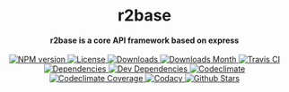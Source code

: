 <h1 align="center">r2base</h1>

<div align="center">
  <strong>r2base is a core API framework based on express</strong>
</div>

<br />

<div align="center">
  <!-- NPM version -->
  <a href="https://npmjs.org/package/r2base" target="_blank">
    <img src="https://img.shields.io/npm/v/r2base.svg" alt="NPM version" />
  </a>
  <!-- License -->
  <a href="https://npmjs.org/package/r2base" target="_blank">
    <img src="https://img.shields.io/npm/l/r2base.svg" alt="License" />
  </a>
  <!-- Downloads -->
  <a href="https://npmjs.org/package/r2base" target="_blank">
    <img src="https://img.shields.io/npm/dt/r2base.svg" alt="Downloads" />
  </a>
  <!-- Downloads Month -->
  <a href="https://npmjs.org/package/r2base" target="_blank">
    <img src="https://img.shields.io/npm/dm/r2base.svg" alt="Downloads Month" />
  </a>
  <!-- Travis CI -->
  <a href="https://travis-ci.org/r2js/r2base" target="_blank">
    <img src="https://img.shields.io/travis/r2js/r2base.svg" alt="Travis CI" />
  </a>
  <!-- Dependencies -->
  <a href="https://david-dm.org/r2js/r2base" target="_blank">
    <img src="https://img.shields.io/david/r2js/r2base.svg" alt="Dependencies" />
  </a>
  <!-- Dev Dependencies -->
  <a href="https://david-dm.org/r2js/r2base?type=dev" target="_blank">
    <img src="https://img.shields.io/david/dev/r2js/r2base.svg" alt="Dev Dependencies" />
  </a>
  <!-- Codeclimate -->
  <a href="https://codeclimate.com/github/r2js/r2base" target="_blank">
    <img src="https://img.shields.io/codeclimate/github/r2js/r2base.svg" alt="Codeclimate" />
  </a>
  <!-- Codeclimate Coverage -->
  <a href="https://codeclimate.com/github/r2js/r2base" target="_blank">
    <img src="https://img.shields.io/codeclimate/coverage/github/r2js/r2base.svg" alt="Codeclimate Coverage" />
  </a>
  <!-- Codacy -->
  <a href="https://codacy.com" target="_blank">
    <img src="https://img.shields.io/codacy/grade/1b4e4eeb6ec147dfb639e1eca6ce7c92.svg" alt="Codacy" />
  </a>
  <!-- Github Stars -->
  <a href="https://github.com/r2js/r2base" target="_blank">
    <img src="https://img.shields.io/github/stars/r2js/r2base.svg?label=%E2%98%85" alt="Github Stars" />
  </a>
</div>

<br />

